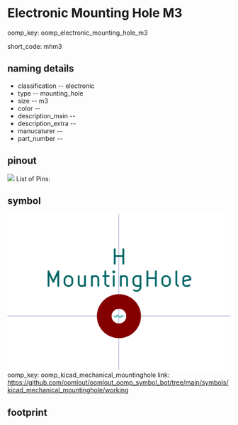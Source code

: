 # Electronic Mounting Hole M3
oomp_key: oomp_electronic_mounting_hole_m3  

short_code: mhm3
## naming details
* classification -- electronic
* type -- mounting_hole
* size -- m3
* color -- 
* description_main -- 
* description_extra -- 
* manucaturer -- 
* part_number -- 
## pinout
![](working_pinout_600.png)
List of Pins:

## symbol

![](symbol/0/working/working_600.png)  
oomp_key: oomp_kicad_mechanical_mountinghole
link: https://github.com/oomlout/oomlout_oomp_symbol_bot/tree/main/symbols/kicad_mechanical_mountinghole/working


## footprint
